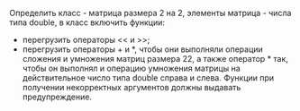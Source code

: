 Определить класс - матрица размера 2 на 2, элементы матрица - числа типа double, в класс включить функции: 
- перегрузить операторы << и >>; 
- перегрузить операторы + и *, чтобы они выполняли операции сложения и умножения матриц размера 22, а также оператор * так, чтобы он выполнял и операцию умножения матрицы на действительное число типа double справа и слева.
Функции при получении некорректных аргументов должны выдавать предупреждение.
